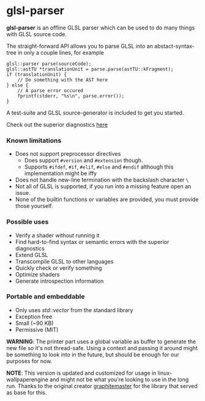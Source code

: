 # glsl-parser

**glsl-parser** is an offline GLSL parser which can be used to do many things with GLSL source code.

The straight-forward API allows you to parse GLSL into an abstact-syntax-tree in only a couple lines, for example

    glsl::parser parse(sourceCode);
    glsl::astTU *translationUnit = parse.parse(astTU::kFragment);
    if (translationUnit) {
        // Do something with the AST here
    } else {
        // A parse error occured
        fprintf(stderr, "%s\n", parse.error());
    }

A test-suite and GLSL source-generator is included to get you started.

Check out the superior diagnostics [here](EXAMPLE_ERRORS.md)

### Known limitations
  * Does not support preprocessor directives
    * Does support `#version` and `#extension` though.
    * Supports `#ifdef`, `#if`, `#elif`, `#else` and `#endif` although this implementation might be iffy
  * Does not handle new-line termination with the backslash character `\`
  * Not all of GLSL is supported, if you run into a missing feature open an issue.
  * None of the builtin functions or variables are provided, you must provide those yourself.

### Possible uses
  * Verify a shader without running it
  * Find hard-to-find syntax or semantic errors with the superior diagnostics
  * Extend GLSL
  * Transcompile GLSL to other languages
  * Quickly check or verify something
  * Optimize shaders
  * Generate introspection information

### Portable and embeddable
  * Only uses *std::vector* from the standard library
  * Exception free
  * Small (~90 KB)
  * Permissive (MIT)

**WARNING**: The printer part uses a global variable as buffer to generate the new file so it's not thread-safe.
Using a context and passing it around might be something to look into in the future,
but should be enough for our purposes for now.

**NOTE**: This version is updated and customized for usage in linux-wallpaperengine and might not be what you're looking
to use in the long run. Thanks to the original creator [graphitemaster](https://github.com/graphitemaster/glsl-parser)
for the library that served as base for this.